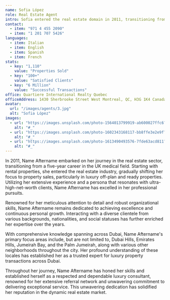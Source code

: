 ```yaml
---
name: Sofia López
role: Real Estate Agent
intro: Sofia entered the real estate domain in 2011, transitioning from a successful career in finance. Specializing in luxury properties, she has established herself as a trusted advisor, delivering exceptional service to her clients.
contact:
  - item: "971 4 455 2090"
  - item: "1 201 707 5426"
languages:
  - item: Italian
  - item: English
  - item: Spanish
  - item: French
stats:
  - key: "1,110"
    value: "Properties Sold"
  - key: "100+"
    value: "Satisfied Clients"
  - key: "6 Million"
    value: "Successful Transactions"
office: Quartiere International Realty Quebec
officeAddress: 1430 Sherbrooke Street West Montreal, QC, H3G 1K4 Canada
avatar:
  url: "/images/agents/3.jpg"
  alt: "Sofia López"
images:
  - url: "https://images.unsplash.com/photo-1564013799919-ab600027ffc6?q=80&w=2670&auto=format&fit=crop&ixlib=rb-4.0.3&ixid=M3wxMjA3fDB8MHxwaG90by1wYWdlfHx8fGVufDB8fHx8fA%3D%3D"
    alt: "#_"
  - url: "https://images.unsplash.com/photo-1602343168117-bb8ffe3e2e9f?q=80&w=2503&auto=format&fit=crop&ixlib=rb-4.0.3&ixid=M3wxMjA3fDB8MHxwaG90by1wYWdlfHx8fGVufDB8fHx8fA%3D%3D"
    alt: "#_"
  - url: "https://images.unsplash.com/photo-1613490493576-7fde63acd811?q=80&w=2671&auto=format&fit=crop&ixlib=rb-4.0.3&ixid=M3wxMjA3fDB8MHxwaG90by1wYWdlfHx8fGVufDB8fHx8fA%3D%3D"
    alt: "#_"
---
```


In 2011, Name Aftername embarked on her journey in the real estate sector, transitioning from a five-year career in the UK medical field. Starting with rental properties, she entered the real estate industry, gradually shifting her focus to property sales, particularly in luxury off-plan and ready properties. Utilizing her extensive experience and a persona that resonates with ultra-high-net-worth clients, Name Aftername has excelled in her professional pursuits.

Renowned for her meticulous attention to detail and robust organizational skills, Name Aftername remains dedicated to achieving excellence and continuous personal growth. Interacting with a diverse clientele from various backgrounds, nationalities, and social statuses has further enriched her expertise over the years.

With comprehensive knowledge spanning across Dubai, Name Aftername's primary focus areas include, but are not limited to, Dubai Hills, Emirates Hills, Jumeirah Bay, and the Palm Jumeirah, along with various other neighborhoods throughout the city. Her profound understanding of these locales has established her as a trusted expert for luxury property transactions across Dubai.

Throughout her journey, Name Aftername has honed her skills and established herself as a respected and dependable luxury consultant, renowned for her extensive referral network and unwavering commitment to delivering exceptional service. This unwavering dedication has solidified her reputation in the dynamic real estate market.